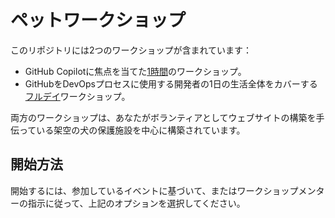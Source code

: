 # ペットワークショップ

このリポジトリには2つのワークショップが含まれています：

- GitHub Copilotに焦点を当てた[1時間](./1-hour/README.md)のワークショップ。
- GitHubをDevOpsプロセスに使用する開発者の1日の生活全体をカバーする[フルデイ](./full-day/README.md)ワークショップ。

両方のワークショップは、あなたがボランティアとしてウェブサイトの構築を手伝っている架空の犬の保護施設を中心に構築されています。

## 開始方法

開始するには、参加しているイベントに基づいて、またはワークショップメンターの指示に従って、上記のオプションを選択してください。
